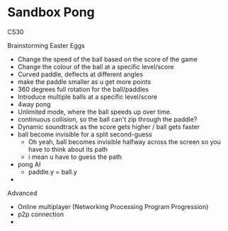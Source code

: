 # Sandbox Pong
CS30

Brainstorming Easter Eggs
- Change the speed of the ball based on the score of the game
- Change the colour of the ball at a specific level/score
- Curved paddle, deflects at different angles
- make the paddle smaller as u get more points
- 360 degrees full rotation for the ball/paddles
- Introduce multiple balls at a specific level/score
- 4way pong
- Unlimited mode, where the ball speeds up over time.
- continuous collision, so the ball can't zip through the paddle?
- Dynamic soundtrack as the score gets higher / ball gets faster
- ball become invisible for a split second-guess
  - Oh yeah, ball becomes invisible halfway across the screen so you have to think about its path
  - i mean u have to guess the path
- pong AI
  - paddle.y =  ball.y
- 

Advanced
- Online multiplayer (Networking Processing Program Progression)
- p2p connection
-
